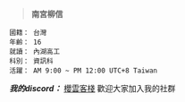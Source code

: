 > **南宮柳信**
```
國籍： 台灣
年齡： 16
就讀： 內湖高工
科別： 資訊科
活躍： AM 9:00 ~ PM 12:00 UTC+8 Taiwan
```
_**我的discord：**_ [櫻雲客棧](https://discord.gg/YTY93djgYU)
歡迎大家加入我的社群
